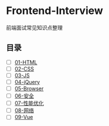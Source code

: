 # Frontend-Interview

前端面试常见知识点整理

## 目录

- [ ] [01-HTML](https://github.com/cocytus1223/Frontend-Interview/tree/master/01-HTML)
- [ ] [02-CSS](https://github.com/cocytus1223/Frontend-Interview/tree/master/02-CSS)
- [ ] [03-JS](https://github.com/cocytus1223/Frontend-Interview/tree/master/03-JS)
- [ ] [04-jQuery](https://github.com/cocytus1223/Frontend-Interview/tree/master/04-jQuery)
- [ ] [05-Browser](https://github.com/cocytus1223/Frontend-Interview/tree/master/05-Browser)
- [ ] [06-安全](https://github.com/cocytus1223/Frontend-Interview/tree/master/06-安全)
- [ ] [07-性能优化](https://github.com/cocytus1223/Frontend-Interview/tree/master/07-性能优化)
- [ ] [08-网络](https://github.com/cocytus1223/Frontend-Interview/tree/master/08-网络)
- [ ] [09-Vue](https://github.com/cocytus1223/Frontend-Interview/tree/master/09-Vue)
